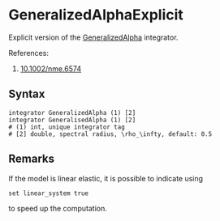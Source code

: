 # GeneralizedAlphaExplicit

Explicit version of the [GeneralizedAlpha](../Implicit/GeneralizedAlpha.md) integrator.

References:

1. [10.1002/nme.6574](https://doi.org/10.1002/nme.6574)

## Syntax

```text
integrator GeneralizedAlpha (1) [2]
integrator GeneralisedAlpha (1) [2]
# (1) int, unique integrator tag
# [2] double, spectral radius, \rho_\infty, default: 0.5
```

## Remarks

If the model is linear elastic, it is possible to indicate using

```text
set linear_system true
```

to speed up the computation.
